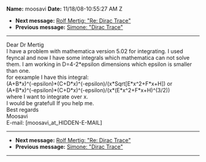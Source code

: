 **Name:** moosavi
**Date:** 11/18/08-10:55:27 AM Z

  - **Next message:** [Rolf Mertig: "Re: Dirac Trace"](0517.html)
  - **Previous message:** [Simone: "Dirac Trace"](0515.html)

-----

Dear Dr Mertig  
I have a problem with mathematica version 5.02 for integrating. I used
feyncal and now I have some integrals which mathematica can not solve
them. I am working in D=4-2\*epsilon dimensions which epsilon is smaller
than one.  
for eexample I have this integral:  
(A+B\*x)^(-epsilon)\*(C+D\*x)^(-epsilon)/(x\*Sqrt[E\*x^2+F\*x+H])
or (A+B\*x)^(-epsilon)\*(C+D\*x)^(-epsilon)/(x\*(E\*x^2+F\*x+H)^(3/2))  
where I want to integrate over x.  
I would be gratefull If you help me.  
Best regards  
Moosavi  
E-mail:
[moosavi_at_HIDDEN-E-MAIL]  

-----

  - **Next message:** [Rolf Mertig: "Re: Dirac Trace"](0517.html)
  - **Previous message:** [Simone: "Dirac Trace"](0515.html)

-----

